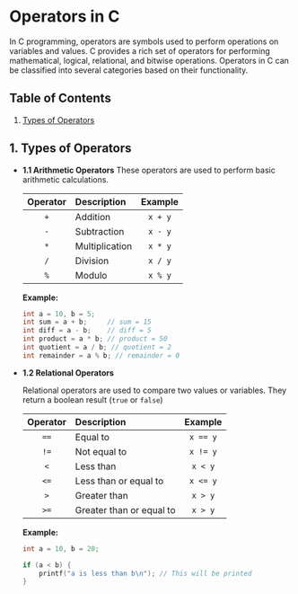 # Operators in C

In C programming, operators are symbols used to perform operations on variables and values. C provides a rich set of operators for performing mathematical, logical, relational, and bitwise operations. Operators in C can be classified into several categories based on their functionality.

## Table of Contents

1. [Types of Operators](#1-types-of-operators)


## 1. Types of Operators

- **1.1 Arithmetic Operators**
  These operators are used to perform basic arithmetic calculations.

  | Operator | Description    | Example |
  | :------: | :------------- | :-----: |
  | `+`      | Addition       | `x + y` |
  | `-`      | Subtraction    | `x - y` |
  | `*`      | Multiplication | `x * y` |
  | `/`      | Division       | `x / y` |
  | `%`      | Modulo         | `x % y` |

  **Example:**

  ```C
  int a = 10, b = 5;
  int sum = a + b;     // sum = 15
  int diff = a - b;    // diff = 5
  int product = a * b; // product = 50
  int quotient = a / b; // quotient = 2
  int remainder = a % b; // remainder = 0
  ```

- **1.2 Relational Operators**

  Relational operators are used to compare two values or variables. They return a boolean result (`true` or `false`)

  | Operator | Description              | Example  |
  | :------: | :----------------------- | :------: |
  | `==`     | Equal to                 | `x == y` |
  | `!=`     | Not equal to             | `x != y` |
  | `<`      | Less than                | `x < y`  |
  | `<=`     | Less than or equal to    | `x <= y` |
  | `>`      | Greater than             | `x > y`  |
  | `>=`     | Greater than or equal to | `x > y`  |

  **Example:**

  ```C
  int a = 10, b = 20;

  if (a < b) {
      printf("a is less than b\n"); // This will be printed
  }
  ```